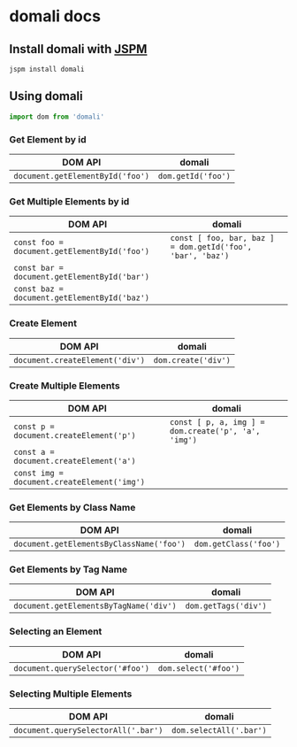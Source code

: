 # domali docs

## Install domali with [JSPM](http://jspm.io)

`jspm install domali`

## Using domali

```javascript
import dom from 'domali'
```

### Get Element by id
DOM API | domali
--- | ---
`document.getElementById('foo')` | `dom.getId('foo')`

### Get Multiple Elements by id
DOM API | domali
--- | ---
`const foo = document.getElementById('foo')` | `const [ foo, bar, baz ] = dom.getId('foo', 'bar', 'baz')`
`const bar = document.getElementById('bar')` |
`const baz = document.getElementById('baz')` |

### Create Element
DOM API | domali
--- | ---
`document.createElement('div')` | `dom.create('div')`

### Create Multiple Elements
DOM API | domali
--- | ---
`const p = document.createElement('p')` | `const [ p, a, img ] = dom.create('p', 'a', 'img')`
`const a = document.createElement('a')` |
`const img = document.createElement('img')` |

### Get Elements by Class Name
DOM API | domali
--- | ---
`document.getElementsByClassName('foo')` | `dom.getClass('foo')`

### Get Elements by Tag Name
DOM API | domali
--- | ---
`document.getElementsByTagName('div')` | `dom.getTags('div')`

### Selecting an Element
DOM API | domali
--- | ---
`document.querySelector('#foo')` | `dom.select('#foo')`

### Selecting Multiple Elements
DOM API | domali
--- | ---
`document.querySelectorAll('.bar')` | `dom.selectAll('.bar')`
